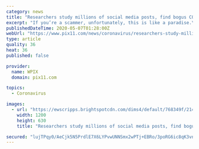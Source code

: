 ```yaml
---
category: news
title: "Researchers study millions of social media posts, find bogus COVID-19 test kits for sale"
excerpt: "If you’re a scammer, unfortunately, this is like a paradise.\" That's what UC Irvine Professor Timothy Mackey said about fake coronavirus home test kits that are all over the internet, waiting for a unsuspecting person looking to test themselves to waste their money."
publishedDateTime: 2020-05-07T01:28:00Z
webUrl: "https://www.pix11.com/news/coronavirus/researchers-study-millions-of-social-media-post-find-bogus-covid-19-test-kits-for-sale"
type: article
quality: 36
heat: 36
published: false

provider:
  name: WPIX
  domain: pix11.com

topics:
  - Coronavirus

images:
  - url: "https://ewscripps.brightspotcdn.com/dims4/default/768349f/2147483647/strip/true/crop/1920x1008+0+36/resize/1200x630!/quality/90/?url=https%3A%2F%2Fx-default-stgec.uplynk.com%2Fausw%2Fslices%2F18c%2F5bfbe1a8a307498797b21eb1bbeec0a4%2F18c64f0450174f5d9e2d9d3c4db49f43%2Fposter_796a518b8ed5478cb86c752134c4fbf5.jpeg"
    width: 1200
    height: 630
    title: "Researchers study millions of social media posts, find bogus COVID-19 test kits for sale"

secured: "lujTPqy0/AeCjk5N5PrdlE7X6LYPvwUNNSmx2wPTj+EBRo/3poRG6ic8qK3vnMBO+NT6BoT7dy+2KizjJXoMT0bAt16EW5sqqXdfsHhiHziBrVq6z/ssYeAAKgT6NFmvk7FzhZHabbEKxs4zcgO2pUQGBxkNQEhnYV63RqrsdB21YACEJ1KHPsTkZWNcjhty2OOpjLLOPhMPh1mapfmHp/ofTP4wn81Z0iyrtSArWJ0mYXLohrG5lwkqB0LlZbuWMdZGnq6koS8gtPEXTJstdUKmVwNqXwT0bGPyMbpqz+3FmR2tfUgSfXxEpqGn21MldltXQ4g+5r3B+G6/oAyBXen2JF1Rs/Nbg4HG4x8CTeqsOt4YNo3Tm0FOadSgP5vfuXav/HVFasHTW9sFO58IItxw5CRWkk9k7v55Aa8oXO6xrOO8DG7RGDULM9CkDhnqP1/K4+53ZXtvXZwRbZ3OnjbEADNHyEfwAdTHdFZaHsk=;vpvqd5/ZKV9sos50VmNYLQ=="
---
```


